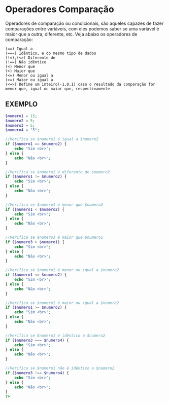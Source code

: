 # Operadores Comparação

Operadores de comparação ou condicionais, são aqueles capazes de fazer comparações entre variáveis, com eles podemos saber se uma variável é maior que a outra, diferente, etc. Veja abaixo os operadores de comparação:

    (==) Igual a
    (===) Idêntico, e do mesmo tipo de dados
    (!=),(<>) Diferente de
    (!==) Não idêntico
    (<) Menor que
    (>) Maior que
    (<=) Menor ou igual a
    (>=) Maior ou igual a
    (<=>) Define um inteiro(-1,0,1) caso o resultado da comparação for menor que, igual ou maior que, respectivamente


## EXEMPLO 
```php 
$numero1 = 15;
$numero2 = 5;
$numero3 = 5;
$numero4 = "5";

//Verifica se $numero1 é igual a $numero2
if ($numero1 == $numero2) {
    echo "Sim <br>";
} else {
    echo "Não <br>";
}

//Verifica se $numero1 é diferente de $numero2
if ($numero1 != $numero2) {
    echo "Sim <br>";
} else {
    echo "Não <br>";
}

//Verifica se $numero1 é menor que $numero2
if ($numero1 < $numero2) {
    echo "Sim <br>";
} else {
    echo "Não <br>";
}

//Verifica se $numero3 é maior que $numero1
if ($numero3 > $numero1) {
    echo "Sim <br>";
} else {
    echo "Não <br>";
}

//Verifica se $numero1 é menor ou igual a $numero2
if ($numero1 <= $numero2) {
    echo "Sim <br>";
} else {
    echo "Não <br>";
}

//Verifica se $numero1 é maior ou igual a $numero2
if ($numero1 >= $numero2) {
    echo "Sim <br>";
} else {
    echo "Não <br>";
}

//Verifica se $numero1 é idêntico a $numero2
if ($numero3 === $numero4) {
    echo "Sim <br>";
} else {
    echo "Não <br>";
}

//Verifica se $numero1 não é idêntico a $numero2
if ($numero3 !== $numero4) {
    echo "Sim <br>";
} else {
    echo "Não <br>";
}
?>
```